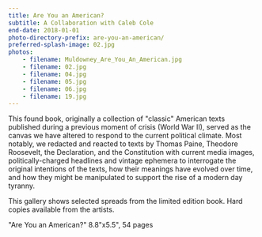```yaml
---
title: Are You an American?
subtitle: A Collaboration with Caleb Cole
end-date: 2018-01-01
photo-directory-prefix: are-you-an-american/
preferred-splash-image: 02.jpg
photos:
    - filename: Muldowney_Are_You_An_American.jpg
    - filename: 02.jpg
    - filename: 04.jpg
    - filename: 05.jpg
    - filename: 06.jpg
    - filename: 19.jpg
---
```


This found book, originally a collection of "classic" American texts published during a previous moment of crisis (World War II), served as the canvas we have altered to respond to the current political climate. Most notably, we redacted and reacted to texts by Thomas Paine, Theodore Roosevelt, the Declaration, and the Constitution with current media images, politically-charged headlines and vintage ephemera to interrogate the original intentions of the texts, how their meanings have evolved over time, and how they might be manipulated to support the rise of a modern day tyranny.

This gallery shows selected spreads from the limited edition book. Hard copies available from the artists. 


"Are You an American?"
8.8"x5.5", 54 pages 